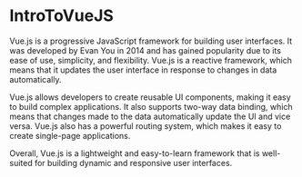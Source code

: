 # IntroToVueJS

Vue.js is a progressive JavaScript framework for building user interfaces. It was developed by Evan You in 2014 and has gained popularity due to its ease of use, simplicity, and flexibility. Vue.js is a reactive framework, which means that it updates the user interface in response to changes in data automatically.

Vue.js allows developers to create reusable UI components, making it easy to build complex applications. It also supports two-way data binding, which means that changes made to the data automatically update the UI and vice versa. Vue.js also has a powerful routing system, which makes it easy to create single-page applications.

Overall, Vue.js is a lightweight and easy-to-learn framework that is well-suited for building dynamic and responsive user interfaces.
